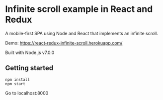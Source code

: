 # Infinite scroll example in React and Redux

A mobile-first SPA using Node and React that implements an infinite scroll. 

Demo: https://react-redux-infinite-scroll.herokuapp.com/

Built with Node.js v7.0.0 

## Getting started
```
npm install
npm start
```
Go to localhost:8000